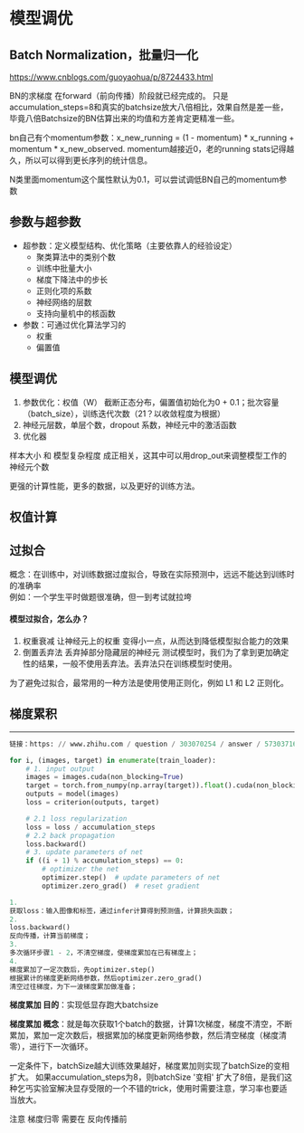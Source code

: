 # 模型调优

## Batch Normalization，批量归一化

https://www.cnblogs.com/guoyaohua/p/8724433.html

BN的求梯度 在forward（前向传播）阶段就已经完成的。 只是accumulation_steps=8和真实的batchsize放大八倍相比，效果自然是差一些，毕竟八倍Batchsize的BN估算出来的均值和方差肯定更精准一些。

bn自己有个momentum参数：x_new_running = (1 - momentum) * x_running + momentum * x_new_observed. momentum越接近0，老的running stats记得越久，所以可以得到更长序列的统计信息。

N类里面momentum这个属性默认为0.1，可以尝试调低BN自己的momentum参数

## 参数与超参数

- 超参数：定义模型结构、优化策略（主要依靠人的经验设定）
	- 聚类算法中的类别个数
	- 训练中批量大小
	- 梯度下降法中的步长
	- 正则化项的系数
	- 神经网络的层数
	- 支持向量机中的核函数
- 参数：可通过优化算法学习的
	- 权重
	- 偏置值

## 模型调优

1. 参数优化：权值（W） 截断正态分布，偏置值初始化为0 + 0.1；批次容量（batch_size），训练迭代次数（21？以收敛程度为根据）
2. 神经元层数，单层个数，dropout 系数，神经元中的激活函数
3. 优化器

样本大小 和 模型复杂程度 成正相关，这其中可以用drop_out来调整模型工作的神经元个数

更强的计算性能，更多的数据，以及更好的训练方法。

## 权值计算

## 过拟合

概念：在训练中，对训练数据过度拟合，导致在实际预测中，远远不能达到训练时的准确率  
例如：一个学生平时做题很准确，但一到考试就拉垮

#### 模型过拟合，怎么办？

1. 权重衰减 让神经元上的权重 变得小一点，从而达到降低模型拟合能力的效果
2. 倒置丢弃法 丢弃掉部分隐藏层的神经元 测试模型时，我们为了拿到更加确定性的结果，一般不使用丢弃法。丢弃法只在训练模型时使用。

为了避免过拟合，最常用的一种方法是使用使用正则化，例如 L1 和 L2 正则化。

## 梯度累积

------

```python
链接：https: // www.zhihu.com / question / 303070254 / answer / 573037166

for i, (images, target) in enumerate(train_loader):
	# 1. input output
	images = images.cuda(non_blocking=True)
	target = torch.from_numpy(np.array(target)).float().cuda(non_blocking=True)
	outputs = model(images)
	loss = criterion(outputs, target)

	# 2.1 loss regularization
	loss = loss / accumulation_steps
	# 2.2 back propagation
	loss.backward()
	# 3. update parameters of net
	if ((i + 1) % accumulation_steps) == 0:
		# optimizer the net
		optimizer.step()  # update parameters of net
		optimizer.zero_grad()  # reset gradient

1.
获取loss：输入图像和标签，通过infer计算得到预测值，计算损失函数；
2.
loss.backward()
反向传播，计算当前梯度；
3.
多次循环步骤1 - 2，不清空梯度，使梯度累加在已有梯度上；
4.
梯度累加了一定次数后，先optimizer.step()
根据累计的梯度更新网络参数，然后optimizer.zero_grad()
清空过往梯度，为下一波梯度累加做准备；


```

**梯度累加 目的**：实现低显存跑大batchsize

**梯度累加 概念**：就是每次获取1个batch的数据，计算1次梯度，梯度不清空，不断累加，累加一定次数后，根据累加的梯度更新网络参数，然后清空梯度（梯度清零），进行下一次循环。

一定条件下，batchSize越大训练效果越好，梯度累加则实现了batchSize的变相扩大。 如果accumulation_steps为8，则batchSize '变相' 扩大了8倍，是我们这种乞丐实验室解决显存受限的一个不错的trick，使用时需要注意，学习率也要适当放大。

注意 梯度归零 需要在 反向传播前







